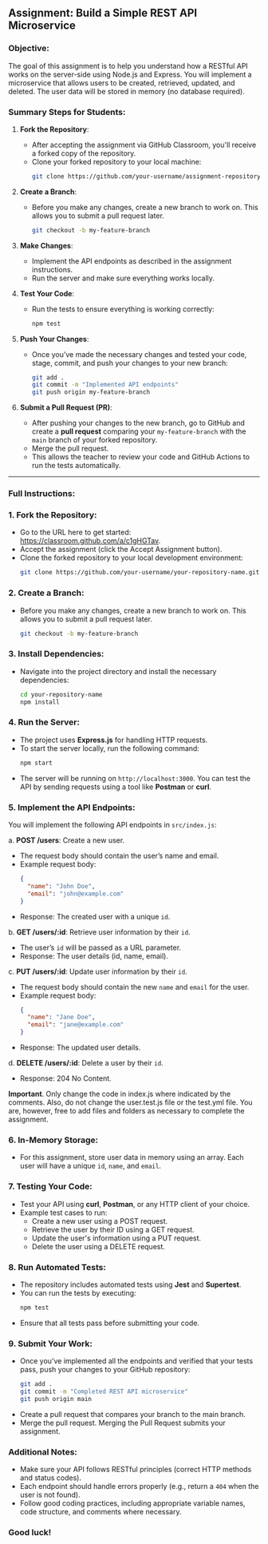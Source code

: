 ## Assignment: Build a Simple REST API Microservice

### Objective:
The goal of this assignment is to help you understand how a RESTful API works on the server-side using Node.js and Express. You will implement a microservice that allows users to be created, retrieved, updated, and deleted. The user data will be stored in memory (no database required).

### Summary Steps for Students:

1. **Fork the Repository**:
   - After accepting the assignment via GitHub Classroom, you'll receive a forked copy of the repository.
   - Clone your forked repository to your local machine:
     ```bash
     git clone https://github.com/your-username/assignment-repository.git
     ```

2. **Create a Branch**:
   - Before you make any changes, create a new branch to work on. This allows you to submit a pull request later.
     ```bash
     git checkout -b my-feature-branch
     ```

3. **Make Changes**:
   - Implement the API endpoints as described in the assignment instructions.
   - Run the server and make sure everything works locally.

4. **Test Your Code**:
   - Run the tests to ensure everything is working correctly:
     ```bash
     npm test
     ```

5. **Push Your Changes**:
   - Once you’ve made the necessary changes and tested your code, stage, commit, and push your changes to your new branch:
     ```bash
     git add .
     git commit -m "Implemented API endpoints"
     git push origin my-feature-branch
     ```

6. **Submit a Pull Request (PR)**:
   - After pushing your changes to the new branch, go to GitHub and create a **pull request** comparing your `my-feature-branch` with the `main` branch of your forked repository.
   - Merge the pull request.
   - This allows the teacher to review your code and GitHub Actions to run the tests automatically.
---
### Full Instructions:

### 1. **Fork the Repository:**
   - Go to the URL here to get started: https://classroom.github.com/a/c1gHGTav.
   - Accept the assignment (click the Accept Assignment button).
   - Clone the forked repository to your local development environment:
     ```bash
     git clone https://github.com/your-username/your-repository-name.git
     ```
     
### 2. **Create a Branch**:
   - Before you make any changes, create a new branch to work on. This allows you to submit a pull request later.
     ```bash
     git checkout -b my-feature-branch
     ```

### 3. **Install Dependencies:**
   - Navigate into the project directory and install the necessary dependencies:
     ```bash
     cd your-repository-name
     npm install
     ```

### 4. **Run the Server:**
   - The project uses **Express.js** for handling HTTP requests.
   - To start the server locally, run the following command:
     ```bash
     npm start
     ```
   - The server will be running on `http://localhost:3000`. You can test the API by sending requests using a tool like **Postman** or **curl**.

### 5. **Implement the API Endpoints:**

You will implement the following API endpoints in `src/index.js`:

a. **POST /users**: Create a new user.
   - The request body should contain the user’s name and email.
   - Example request body:
     ```json
     {
       "name": "John Doe",
       "email": "john@example.com"
     }
     ```
   - Response: The created user with a unique `id`.

b. **GET /users/:id**: Retrieve user information by their `id`.
   - The user’s `id` will be passed as a URL parameter.
   - Response: The user details (id, name, email).

c. **PUT /users/:id**: Update user information by their `id`.
   - The request body should contain the new `name` and `email` for the user.
   - Example request body:
     ```json
     {
       "name": "Jane Doe",
       "email": "jane@example.com"
     }
     ```
   - Response: The updated user details.

d. **DELETE /users/:id**: Delete a user by their `id`.
   - Response: 204 No Content.

**Important**. Only change the code in index.js where indicated by the comments. Also, do not change the user.test.js file or the test.yml file. You are, however, free to add files and folders as necessary to complete the assignment.

### 6. **In-Memory Storage:**
   - For this assignment, store user data in memory using an array. Each user will have a unique `id`, `name`, and `email`.

### 7. **Testing Your Code:**
   - Test your API using **curl**, **Postman**, or any HTTP client of your choice.
   - Example test cases to run:
     - Create a new user using a POST request.
     - Retrieve the user by their ID using a GET request.
     - Update the user's information using a PUT request.
     - Delete the user using a DELETE request.

### 8. **Run Automated Tests:**
   - The repository includes automated tests using **Jest** and **Supertest**.
   - You can run the tests by executing:
     ```bash
     npm test
     ```
   - Ensure that all tests pass before submitting your code.

### 9. **Submit Your Work:**
   - Once you’ve implemented all the endpoints and verified that your tests pass, push your changes to your GitHub repository:
     ```bash
     git add .
     git commit -m "Completed REST API microservice"
     git push origin main
     ```
   - Create a pull request that compares your branch to the main branch.
   - Merge the pull request. Merging the Pull Request submits your assignment.


### Additional Notes:
- Make sure your API follows RESTful principles (correct HTTP methods and status codes).
- Each endpoint should handle errors properly (e.g., return a `404` when the user is not found).
- Follow good coding practices, including appropriate variable names, code structure, and comments where necessary.

### Good luck!

